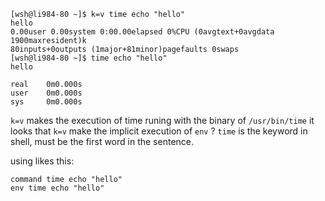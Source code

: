 ```
[wsh@li984-80 ~]$ k=v time echo "hello"
hello
0.00user 0.00system 0:00.00elapsed 0%CPU (0avgtext+0avgdata 1900maxresident)k
80inputs+0outputs (1major+81minor)pagefaults 0swaps
[wsh@li984-80 ~]$ time echo "hello"
hello

real    0m0.000s
user    0m0.000s
sys     0m0.000s
```
`k=v` makes the execution of time runing with the binary of `/usr/bin/time`
it looks that `k=v` make the implicit execution of `env` ?
`time` is the keyword in shell,  must be the first word in the sentence.

using likes this:
```
command time echo "hello"
env time echo "hello"
```
